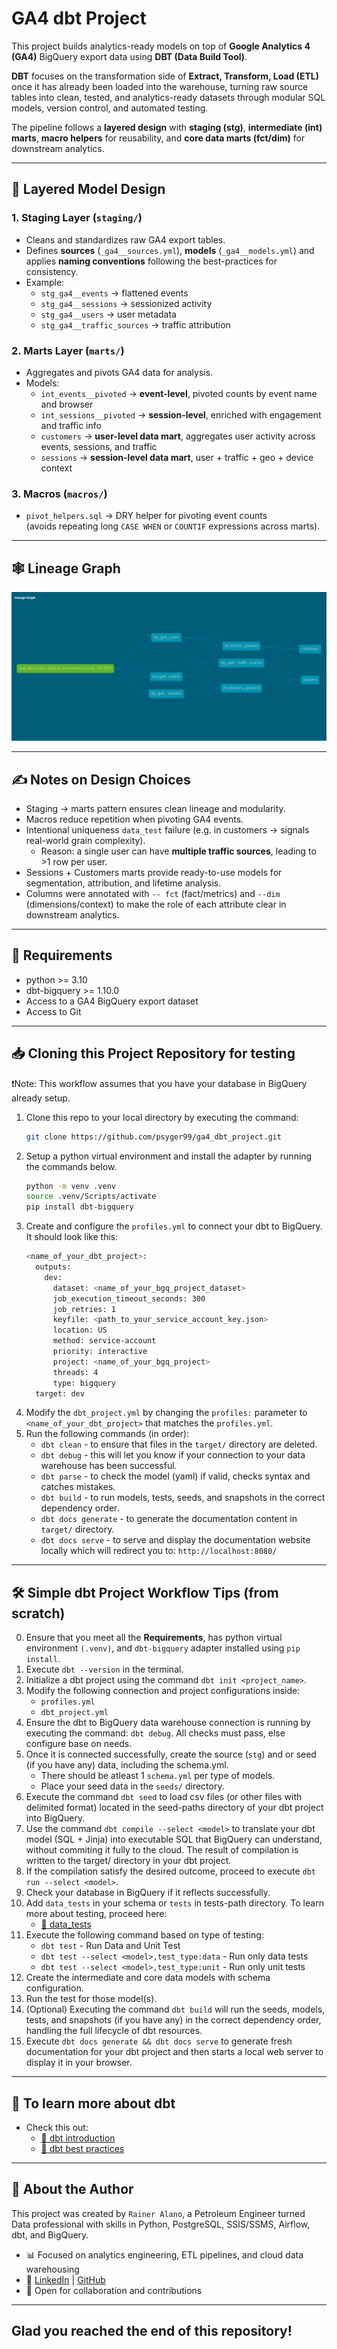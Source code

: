 # GA4 dbt Project

This project builds analytics-ready models on top of **Google Analytics 4 (GA4)** BigQuery export data using **DBT (Data Build Tool)**. 

**DBT** focuses on the transformation side of **Extract, Transform, Load (ETL)**  once it has already been loaded into the warehouse, turning raw source tables into clean, tested, and analytics-ready datasets through modular SQL models, version control, and automated testing.

The pipeline follows a **layered design** with **staging (stg)**, **intermediate (int) marts**, **macro helpers** for reusability, and **core data marts (fct/dim)** for downstream analytics.

---

## 🧩 Layered Model Design

### 1. **Staging Layer (`staging/`)**
- Cleans and standardizes raw GA4 export tables.
- Defines **sources** (`_ga4__sources.yml`), **models** (`_ga4__models.yml`) and applies **naming conventions** following the best-practices for consistency.
- Example:
  - `stg_ga4__events` → flattened events
  - `stg_ga4__sessions` → sessionized activity
  - `stg_ga4__users` → user metadata
  - `stg_ga4__traffic_sources` → traffic attribution
### 2. **Marts Layer (`marts/`)**
- Aggregates and pivots GA4 data for analysis.
- Models:
  - `int_events__pivoted` → **event-level**, pivoted counts by event name and browser
  - `int_sessions__pivoted` → **session-level**, enriched with engagement and traffic info
  - `customers` → **user-level data mart**, aggregates user activity across events, sessions, and traffic
  - `sessions` → **session-level data mart**, user + traffic + geo + device context
### 3. **Macros (`macros/`)**
- `pivot_helpers.sql` → DRY helper for pivoting event counts  
  (avoids repeating long `CASE WHEN` or `COUNTIF` expressions across marts).

---

## 🕸️ Lineage Graph

![lineage_graph](ga4_project_lineage_graph.jpg)

---

## ✍️ Notes on Design Choices

- Staging → marts pattern ensures clean lineage and modularity.
- Macros reduce repetition when pivoting GA4 events.
- Intentional uniqueness `data_test` failure (e.g. in customers → signals real-world grain complexity).
  - Reason: a single user can have **multiple traffic sources**, leading to >1 row per user.  
- Sessions + Customers marts provide ready-to-use models for segmentation, attribution, and lifetime analysis.
- Columns were annotated with `-- fct` (fact/metrics) and `--dim` (dimensions/context) to make the role of each attribute clear in downstream analytics.

---

## 📜 Requirements

- python >= 3.10
- dbt-bigquery >= 1.10.0  
- Access to a GA4 BigQuery export dataset
- Access to Git

--- 

## 📥 Cloning this Project Repository for testing

❗Note: This workflow assumes that you have your database in BigQuery already setup. 

1. Clone this repo to your local directory by executing the command:
    ```bash
    git clone https://github.com/psyger99/ga4_dbt_project.git
    ```
2. Setup a python virtual environment and install the adapter by running the commands below.
    ```bash
    python -m venv .venv
    source .venv/Scripts/activate
    pip install dbt-bigquery
    ```
3. Create and configure the `profiles.yml` to connect your dbt to BigQuery. It should look like this:
    ```bash
    <name_of_your_dbt_project>:
      outputs:
        dev:
          dataset: <name_of_your_bgq_project_dataset>
          job_execution_timeout_seconds: 300
          job_retries: 1
          keyfile: <path_to_your_service_account_key.json>  
          location: US
          method: service-account
          priority: interactive
          project: <name_of_your_bgq_project>
          threads: 4
          type: bigquery
      target: dev
    ```
4. Modify the `dbt_project.yml` by changing the `profiles:` parameter to `<name_of_your_dbt_project>` that matches the `profiles.yml`.
5. Run the following commands (in order):
    - `dbt clean` - to ensure that files in the `target/` directory are deleted.
    - `dbt debug` - this will let you know if your connection to your data warehouse has been successful.
    - `dbt parse` - to check the model (yaml) if valid, checks syntax and catches mistakes.
    - `dbt build` - to run models, tests, seeds, and snapshots in the correct dependency order.
    - `dbt docs generate` - to generate the documentation content in `target/` directory.
    - `dbt docs serve` - to serve and display the documentation website locally which will redirect you to: `http://localhost:8080/`

---

## 🛠️ Simple dbt Project Workflow Tips (from scratch)

0. Ensure that you meet all the **Requirements**, has python virtual environment `(.venv)`, and `dbt-bigquery` adapter installed using `pip install`.
1. Execute `dbt --version` in the terminal.
2. Initialize a dbt project using the command `dbt init <project_name>`.
3. Modify the following connection and project configurations inside:
    - `profiles.yml`
    - `dbt_project.yml`
4. Ensure the dbt to BigQuery data warehouse connection is running by executing the command: `dbt debug`. All checks must pass, else configure base on needs.
5. Once it is connected successfully, create the source (`stg`) and or seed (if you have any) data, including the schema.yml.
    - There should be atleast 1 `schema.yml` per type of models.
    - Place your seed data in the `seeds/` directory.
6. Execute the command `dbt seed` to load csv files (or other files with delimited format) located in the seed-paths directory of your dbt project into BigQuery.
7. Use the command `dbt compile --select <model>` to translate your dbt model (SQL + Jinja) into executable SQL that BigQuery can understand, without commiting it fully to the cloud. The result of compilation is written to the target/ directory in your dbt project.
8. If the compilation satisfy the desired outcome, proceed to execute `dbt run --select <model>`.
9. Check your database in BigQuery if it reflects successfully.
10. Add `data_tests` in your schema or `tests` in tests-path directory. To learn more about testing, proceed here:
    - [🔗 data_tests](https://docs.getdbt.com/docs/build/data-tests)
11. Execute the following command based on type of testing:
    - `dbt test` - Run Data and Unit Test
    - `dbt test --select <model>,test_type:data` - Run only data tests
    - `dbt test --select <model>,test_type:unit` - Run only unit tests
12. Create the intermediate and core data models with schema configuration.
13. Run the test for those model(s).
14. (Optional) Executing the command `dbt build` will run the seeds, models, tests, and snapshots (if you have any) in the correct dependency order, handling the full lifecycle of dbt resources.
15. Execute `dbt docs generate && dbt docs serve` to generate fresh documentation for your dbt project and then starts a local web server to display it in your browser.

---

## 🧠 To learn more about dbt
- Check this out: 
    - [🔗 dbt introduction](https://docs.getdbt.com/docs/introduction)
    - [🔗 dbt best practices](https://docs.getdbt.com/best-practices)

---

## 👤 About the Author

This project was created by `Rainer Alano`, a Petroleum Engineer turned Data professional with skills in Python, PostgreSQL, SSIS/SSMS, Airflow, dbt, and BigQuery.  
- 📊 Focused on analytics engineering, ETL pipelines, and cloud data warehousing  
- 🔗 [LinkedIn](https://www.linkedin.com/in/rainer-a1ano) | [GitHub](https://github.com/psyger99)
- 🤝 Open for collaboration and contributions


---

## Glad you reached the end of this repository!
